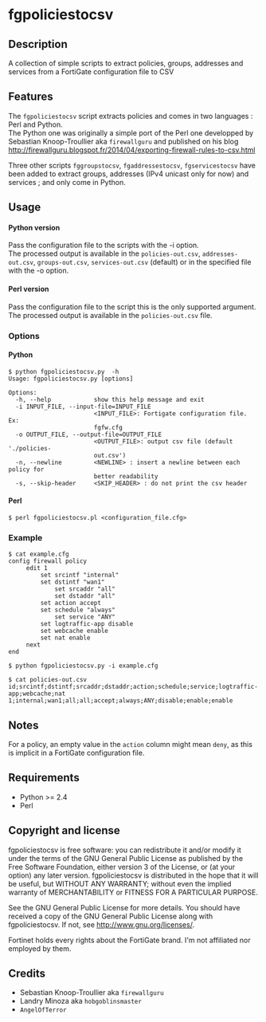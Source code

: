fgpoliciestocsv
===============

Description
-----------
A collection of simple scripts to extract policies, groups, addresses and services from a FortiGate configuration file to CSV

Features
--------
The `fgpoliciestocsv` script extracts policies and comes in two languages : Perl and Python.  
The Python one was originally a simple port of the Perl one developped by Sebastian Knoop-Troullier aka `firewallguru` and published on his blog http://firewallguru.blogspot.fr/2014/04/exporting-firewall-rules-to-csv.html

Three other scripts `fggroupstocsv`, `fgaddressestocsv`, `fgservicestocsv` have been added to extract groups, addresses (IPv4 unicast only for now) and services ; and only come in Python.


Usage
-----
#### Python version  
Pass the configuration file to the scripts with the -i option.  
The processed output is available in the `policies-out.csv`, `addresses-out.csv`, `groups-out.csv`, `services-out.csv` (default) or in the specified file with the -o option.  

#### Perl version  
Pass the configuration file to the script this is the only supported argument.  
The processed output is available in the `policies-out.csv` file.  

### Options
#### Python
```
$ python fgpoliciestocsv.py  -h
Usage: fgpoliciestocsv.py [options]

Options:
  -h, --help            show this help message and exit
  -i INPUT_FILE, --input-file=INPUT_FILE
                        <INPUT_FILE>: Fortigate configuration file. Ex:
                        fgfw.cfg
  -o OUTPUT_FILE, --output-file=OUTPUT_FILE
                        <OUTPUT_FILE>: output csv file (default './policies-
                        out.csv')
  -n, --newline         <NEWLINE> : insert a newline between each policy for
                        better readability
  -s, --skip-header     <SKIP_HEADER> : do not print the csv header
```

#### Perl
```
$ perl fgpoliciestocsv.pl <configuration_file.cfg>
```
  
  
### Example
```
$ cat example.cfg
config firewall policy
     edit 1
         set srcintf "internal"
         set dstintf "wan1"
             set srcaddr "all"
             set dstaddr "all"
         set action accept
         set schedule "always"
             set service "ANY"
         set logtraffic-app disable
         set webcache enable
         set nat enable
     next
end

$ python fgpoliciestocsv.py -i example.cfg

$ cat policies-out.csv
id;srcintf;dstintf;srcaddr;dstaddr;action;schedule;service;logtraffic-app;webcache;nat
1;internal;wan1;all;all;accept;always;ANY;disable;enable;enable
```

Notes
-----
For a policy, an empty value in the `action` column might mean `deny`, as this is implicit in a FortiGate configuration file.

Requirements
------------
* Python >= 2.4
* Perl

Copyright and license
---------------------
fgpoliciestocsv is free software: you can redistribute it and/or modify it under the terms of the GNU General Public License as published by the Free Software Foundation, either version 3 of the License, or (at your option) any later version.
fgpoliciestocsv is distributed in the hope that it will be useful, but WITHOUT ANY WARRANTY; without even the implied warranty of MERCHANTABILITY or FITNESS FOR A PARTICULAR PURPOSE.  

See the GNU General Public License for more details.
You should have received a copy of the GNU General Public License along with fgpoliciestocsv. 
If not, see http://www.gnu.org/licenses/.

Fortinet holds every rights about the FortiGate brand. I'm not affiliated nor employed by them.

Credits
-------
* Sebastian Knoop-Troullier aka `firewallguru`
* Landry Minoza aka `hobgoblinsmaster`
* `AngelOfTerror`